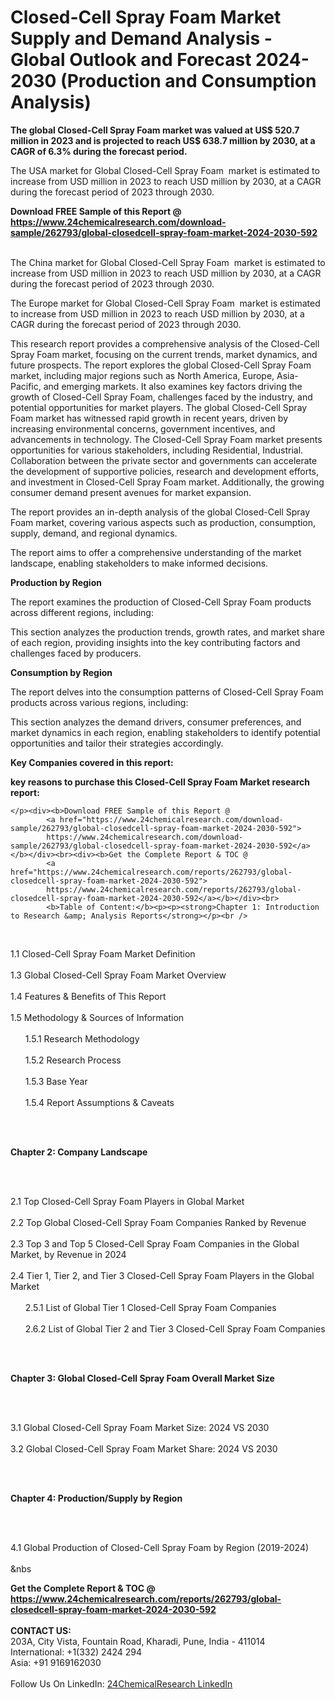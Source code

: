 <h1>Closed-Cell Spray Foam Market Supply and Demand Analysis - Global Outlook and Forecast 2024-2030 (Production and Consumption Analysis)</h1><p><strong>The global Closed-Cell Spray Foam market was valued at US$ 520.7 million in 2023 and is projected to reach US$ 638.7 million by 2030, at a CAGR of 6.3% during the forecast period.</strong></p><p>
</p><p>The USA market for Global Closed-Cell Spray Foam  market is estimated to increase from USD million in 2023 to reach USD million by 2030, at a CAGR during the forecast period of 2023 through 2030.</p><div><b>Download FREE Sample of this Report @ 
            <a href="https://www.24chemicalresearch.com/download-sample/262793/global-closedcell-spray-foam-market-2024-2030-592">
            https://www.24chemicalresearch.com/download-sample/262793/global-closedcell-spray-foam-market-2024-2030-592</a></b></div><br><p>
</p><p>The China market for Global Closed-Cell Spray Foam  market is estimated to increase from USD million in 2023 to reach USD million by 2030, at a CAGR during the forecast period of 2023 through 2030.</p><p>
</p><p>The Europe market for Global Closed-Cell Spray Foam  market is estimated to increase from USD million in 2023 to reach USD million by 2030, at a CAGR during the forecast period of 2023 through 2030.</p><p>
</p><p>This research report provides a comprehensive analysis of the Closed-Cell Spray Foam market, focusing on the current trends, market dynamics, and future prospects. The report explores the global Closed-Cell Spray Foam market, including major regions such as North America, Europe, Asia-Pacific, and emerging markets. It also examines key factors driving the growth of Closed-Cell Spray Foam, challenges faced by the industry, and potential opportunities for market players. The global Closed-Cell Spray Foam market has witnessed rapid growth in recent years, driven by increasing environmental concerns, government incentives, and advancements in technology. The Closed-Cell Spray Foam market presents opportunities for various stakeholders, including Residential, Industrial. Collaboration between the private sector and governments can accelerate the development of supportive policies, research and development efforts, and investment in Closed-Cell Spray Foam market. Additionally, the growing consumer demand present avenues for market expansion. </p><p>
</p><p>The report provides an in-depth analysis of the global Closed-Cell Spray Foam market, covering various aspects such as production, consumption, supply, demand, and regional dynamics.</p><p>
</p><p>The report aims to offer a comprehensive understanding of the market landscape, enabling stakeholders to make informed decisions.</p><p>
</p><p><strong>Production by Region</strong></p><p>
</p><p>The report examines the production of Closed-Cell Spray Foam products across different regions, including:</p><p>
</p><p>
</p><p>This section analyzes the production trends, growth rates, and market share of each region, providing insights into the key contributing factors and challenges faced by producers.</p><p>
</p><p><strong>Consumption by Region</strong></p><p>
</p><p>The report delves into the consumption patterns of Closed-Cell Spray Foam products across various regions, including:</p><p>
</p><p>
</p><p>This section analyzes the demand drivers, consumer preferences, and market dynamics in each region, enabling stakeholders to identify potential opportunities and tailor their strategies accordingly.</p><p>
<strong>Key Companies covered in this report:</strong></p><p>
</p><p>
</p><p><strong>key reasons to purchase this Closed-Cell Spray Foam Market research report:</strong></p><p>

	</p><div><b>Download FREE Sample of this Report @ 
            <a href="https://www.24chemicalresearch.com/download-sample/262793/global-closedcell-spray-foam-market-2024-2030-592">
            https://www.24chemicalresearch.com/download-sample/262793/global-closedcell-spray-foam-market-2024-2030-592</a></b></div><br><div><b>Get the Complete Report & TOC @ 
            <a href="https://www.24chemicalresearch.com/reports/262793/global-closedcell-spray-foam-market-2024-2030-592">
            https://www.24chemicalresearch.com/reports/262793/global-closedcell-spray-foam-market-2024-2030-592</a></b></div><br>
            <b>Table of Content:</b><p><p><strong>Chapter 1: Introduction to Research &amp; Analysis Reports</strong></p><br />
<br />
<p>1.1 Closed-Cell Spray Foam Market Definition<br /><br />
1.3 Global Closed-Cell Spray Foam Market Overview<br /><br />
1.4 Features &amp; Benefits of This Report<br /><br />
1.5 Methodology &amp; Sources of Information<br /><br />
&nbsp;&nbsp;&nbsp;&nbsp;&nbsp; 1.5.1 Research Methodology<br /><br />
&nbsp;&nbsp;&nbsp;&nbsp;&nbsp; 1.5.2 Research Process<br /><br />
&nbsp;&nbsp;&nbsp;&nbsp;&nbsp; 1.5.3 Base Year<br /><br />
&nbsp;&nbsp;&nbsp;&nbsp;&nbsp; 1.5.4 Report Assumptions &amp; Caveats</p><br />
<br />
<p><strong>Chapter 2: Company Landscape</strong></p><br />
<br />
<p>2.1 Top Closed-Cell Spray Foam Players in Global Market<br /><br />
2.2 Top Global Closed-Cell Spray Foam Companies Ranked by Revenue<br /><br />
2.3 Top 3 and Top 5 Closed-Cell Spray Foam Companies in the Global Market, by Revenue in 2024<br /><br />
2.4 Tier 1, Tier 2, and Tier 3 Closed-Cell Spray Foam Players in the Global Market<br /><br />
&nbsp;&nbsp;&nbsp;&nbsp;&nbsp; 2.5.1 List of Global Tier 1 Closed-Cell Spray Foam Companies<br /><br />
&nbsp;&nbsp;&nbsp;&nbsp;&nbsp; 2.6.2 List of Global Tier 2 and Tier 3 Closed-Cell Spray Foam Companies</p><br />
<br />
<p><strong>Chapter 3: Global Closed-Cell Spray Foam Overall Market Size</strong></p><br />
<br />
<p>3.1 Global Closed-Cell Spray Foam Market Size: 2024 VS 2030<br /><br />
3.2 Global Closed-Cell Spray Foam Market Share: 2024 VS 2030</p><br />
<br />
<p><strong>Chapter 4: Production/Supply by Region</strong></p><br />
<br />
<p>4.1 Global Production of Closed-Cell Spray Foam by Region (2019-2024)<br /><br />
&nbs</p><div><b>Get the Complete Report & TOC @ 
            <a href="https://www.24chemicalresearch.com/reports/262793/global-closedcell-spray-foam-market-2024-2030-592">
            https://www.24chemicalresearch.com/reports/262793/global-closedcell-spray-foam-market-2024-2030-592</a></b></div><br><b>CONTACT US:</b><br>
            203A, City Vista, Fountain Road, Kharadi, Pune, India - 411014<br>
            International: +1(332) 2424 294<br>
            Asia: +91 9169162030 <br><br>
            Follow Us On LinkedIn: <a href="https://www.linkedin.com/company/24chemicalresearch/">24ChemicalResearch LinkedIn</a>